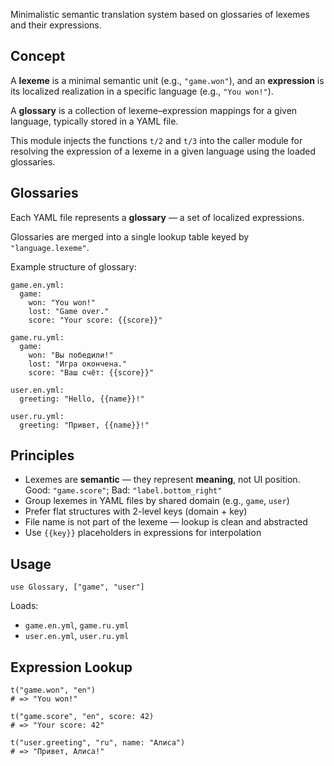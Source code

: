 Minimalistic semantic translation system based on glossaries of lexemes and their expressions.

## Concept

A **lexeme** is a minimal semantic unit (e.g., `"game.won"`), and an **expression**
is its localized realization in a specific language (e.g., `"You won!"`).

A **glossary** is a collection of lexeme–expression mappings for a given language,
typically stored in a YAML file.

This module injects the functions `t/2` and `t/3` into the caller module for resolving
the expression of a lexeme in a given language using the loaded glossaries.

## Glossaries

Each YAML file represents a **glossary** — a set of localized expressions.

Glossaries are merged into a single lookup table keyed by `"language.lexeme"`.

Example structure of glossary:

    game.en.yml:
      game:
        won: "You won!"
        lost: "Game over."
        score: "Your score: {{score}}"

    game.ru.yml:
      game:
        won: "Вы победили!"
        lost: "Игра окончена."
        score: "Ваш счёт: {{score}}"

    user.en.yml:
      greeting: "Hello, {{name}}!"

    user.ru.yml:
      greeting: "Привет, {{name}}!"

## Principles

  * Lexemes are **semantic** — they represent **meaning**, not UI position.
    Good: `"game.score"`; Bad: `"label.bottom_right"`
  * Group lexemes in YAML files by shared domain (e.g., `game`, `user`)
  * Prefer flat structures with 2-level keys (domain + key)
  * File name is not part of the lexeme — lookup is clean and abstracted
  * Use `{{key}}` placeholders in expressions for interpolation

## Usage

    use Glossary, ["game", "user"]

Loads:

  - `game.en.yml`, `game.ru.yml`
  - `user.en.yml`, `user.ru.yml`

## Expression Lookup

    t("game.won", "en")
    # => "You won!"

    t("game.score", "en", score: 42)
    # => "Your score: 42"

    t("user.greeting", "ru", name: "Алиса")
    # => "Привет, Алиса!"
